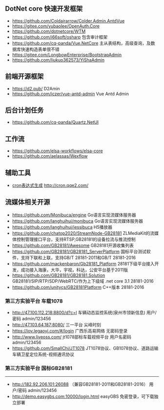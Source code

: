 ## DotNet core 快速开发框架

* https://github.com/Coldairarrow/Colder.Admin.AntdVue
* https://gitee.com/yubaolee/OpenAuth.Core
* https://github.com/dotnetcore/WTM 
* https://github.com/i66soft/osharp 包含审计框架
* https://github.com/cq-panda/Vue.NetCore 主从表结构，高级查询，及数据库快速构造表单很不错
* https://gitee.com/LongbowEnterprise/BootstrapAdmin 
* https://github.com/liukuo362573/YiShaAdmin

## 前端开源框架
 
* https://d2.pub/  D2Amin
* https://github.com/iczer/vue-antd-admin   Vue Antd Admin

## 后台计划任务

* https://github.com/cq-panda/Quartz.NetUI

## 工作流

* https://github.com/elsa-workflows/elsa-core
* https://github.com/aelassas/Wexflow

## 辅助工具
* [cron表达式生成](http://cron.qqe2.com/)  http://cron.qqe2.com/



## 流媒体相关开源

* https://github.com/Monibuca/engine Go语言实现流媒体服务器
* https://github.com/langhuihui/monibuca Go语言实现流媒体服务器
* https://github.com/langhuihui/jessibuca H5播放器
* https://github.com/chatop2020/StreamNode-GB28181   ZLMediaKit的流媒体控制管理接口平台，支持RTSP,GB28181的设备拉流与推流控制
* https://github.com/GB28181/Awesome  GB28181开源收集列表
* https://github.com/GB28181/GB28181_ServerPlatform   国标平台测试软件，支持下联和上联，支持GB/T 28181-2011和GB/T 28181-2016
* https://github.com/mackenbaron/Gb28181_Platform 28181下级平台接入开发，成功接入海康，大华，宇视，科达，公安平台基于2011版
* https://github.com/GB28181/GB28181.Solution  GB28181/SIP/RTP/SDP/WebRTC/作为上下级域  .net core 3.1  28181-2016
* https://github.com/unitycs/GB28181Platform   C++版本  28181-2016


### 第三方实验平台 车载1078
* http://47.100.112.218:8800/d?c=l   车辆动态监控系统(泉州市领新信息) 用户/密码 admin/123456
* http://47.103.64.187:8080/  三一平台 尖峰时刻
* https://iov.legaoyi.com/#/login   广西乐高易网络  无密码登录 
* http://www.liveoss.com/    jt1078部标车载视频平台  用户名密码 admin/123456
* https://github.com/SmallChi/JT1078  JT1078协议、GB1078协议、道路运输车辆卫星定位系统-视频通讯协议

### 第三方实验平台 国标GB28181
----
* http://182.92.206.101:26088 （兼容GB28181-2011和GB28181-2016） 用户/密码 admin/123456
* http://demo.easygbs.com:10000/login.html  easyGBS 免密登录，可下载独立部署
